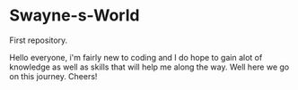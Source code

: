 # Swayne-s-World
First repository.

Hello everyone, i'm fairly new to coding and I do hope to gain alot of knowledge as well as skills that will help me along the way.
Well here we go on this journey. Cheers! 
